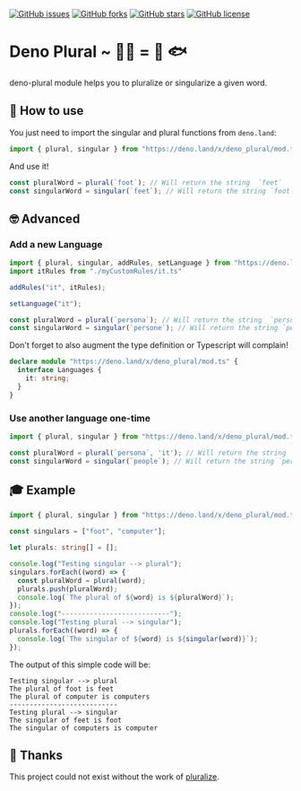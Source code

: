 [![GitHub issues](https://img.shields.io/github/issues/mauroerta/deno-plural)](https://github.com/mauroerta/deno-plural/issues)
[![GitHub forks](https://img.shields.io/github/forks/mauroerta/deno-plural)](https://github.com/mauroerta/deno-plural/network)
[![GitHub stars](https://img.shields.io/github/stars/mauroerta/deno-plural)](https://github.com/mauroerta/deno-plural/stargazers)
[![GitHub license](https://img.shields.io/github/license/mauroerta/deno-plural)](https://github.com/mauroerta/deno-plural/blob/master/LICENSE)

# Deno Plural ~ 🙏🏻 = 🍞 🐟

deno-plural module helps you to pluralize or singularize a given word.

## 📝 How to use

You just need to import the singular and plural functions from `deno.land`:

```typescript
import { plural, singular } from "https://deno.land/x/deno_plural/mod.ts";
```

And use it!

```typescript
const pluralWord = plural(`foot`); // Will return the string  `feet`
const singularWord = singular(`feet`); // Will return the string `foot`
```

## 🤓 Advanced

### Add a new Language

```typescript
import { plural, singular, addRules, setLanguage } from "https://deno.land/x/deno_plural/mod.ts";
import itRules from "./myCustomRules/it.ts"

addRules("it", itRules);

setLanguage("it");

const pluralWord = plural(`persona`); // Will return the string  `persone`
const singularWord = singular(`persone`); // Will return the string `persona`
```

Don't forget to also augment the type definition or Typescript will complain!

```typescript
declare module "https://deno.land/x/deno_plural/mod.ts" {
  interface Languages {
    it: string;
  }
}
```

### Use another language one-time

```typescript
import { plural, singular } from "https://deno.land/x/deno_plural/mod.ts";

const pluralWord = plural(`persona`, 'it'); // Will return the string  `persone`
const singularWord = singular(`people`); // Will return the string `person`
```

## 🎓 Example

```typescript
import { plural, singular } from "https://deno.land/x/deno_plural/mod.ts";

const singulars = ["foot", "computer"];

let plurals: string[] = [];

console.log("Testing singular --> plural");
singulars.forEach((word) => {
  const pluralWord = plural(word);
  plurals.push(pluralWord);
  console.log(`The plural of ${word} is ${pluralWord}`);
});
console.log("---------------------------");
console.log("Testing plural --> singular");
plurals.forEach((word) => {
  console.log(`The singular of ${word} is ${singular(word)}`);
});
```

The output of this simple code will be:

```
Testing singular --> plural
The plural of foot is feet
The plural of computer is computers
---------------------------
Testing plural --> singular
The singular of feet is foot
The singular of computers is computer
```

## 🙏 Thanks

This project could not exist without the work of
[pluralize](https://github.com/plurals/pluralize).
